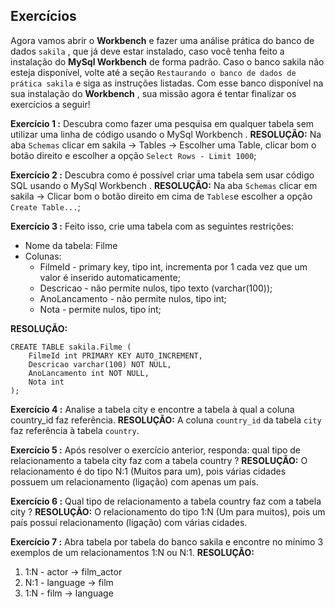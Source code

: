 ## Exercícios

Agora vamos abrir o **Workbench** e fazer uma análise prática do banco de dados `sakila` , que já deve estar instalado, caso você tenha feito a instalação do **MySql Workbench** de forma padrão. Caso o banco sakila não esteja disponível, volte até a seção `Restaurando o banco de dados de prática sakila` e siga as instruções listadas. Com esse banco disponível na sua instalação do **Workbench** , sua missão agora é tentar finalizar os exercícios a seguir!

**Exercício 1 :** Descubra como fazer uma pesquisa em qualquer tabela sem utilizar uma linha de código usando o MySql Workbench .
**RESOLUÇÃO:** Na aba `Schemas` clicar em sakila -> Tables -> Escolher uma Table, clicar bom o botão direito e escolher a opção `Select Rows - Limit 1000`;

**Exercício 2 :** Descubra como é possível criar uma tabela sem usar código SQL usando o MySql Workbench .
**RESOLUÇÃO:** Na aba `Schemas` clicar em sakila -> Clicar bom o botão direito em cima de `Tables`e escolher a opção `Create Table...`;

**Exercício 3 :** Feito isso, crie uma tabela com as seguintes restrições:
- Nome da tabela: Filme
- Colunas:
    - FilmeId - primary key, tipo int, incrementa por 1 cada vez que um valor é inserido automaticamente;
    - Descricao - não permite nulos, tipo texto (varchar(100));
    - AnoLancamento - não permite nulos, tipo int;
    - Nota - permite nulos, tipo int;

**RESOLUÇÃO:**
```
CREATE TABLE sakila.Filme (
	FilmeId int PRIMARY KEY AUTO_INCREMENT,
    Descricao varchar(100) NOT NULL,
    AnoLancamento int NOT NULL,
    Nota int
);
```

**Exercício 4 :** Analise a tabela city e encontre a tabela à qual a coluna country_id faz referência.
**RESOLUÇÃO:** A coluna `country_id` da tabela `city` faz referência à tabela `country`. 

**Exercício 5 :** Após resolver o exercício anterior, responda: qual tipo de relacionamento a tabela city faz com a tabela country ?
**RESOLUÇÃO:** O relacionamento é do tipo N:1 (Muitos para um), pois várias cidades possuem um relacionamento (ligação) com apenas um país.

**Exercício 6 :** Qual tipo de relacionamento a tabela country faz com a tabela city ?
**RESOLUÇÃO:** O relacionamento do tipo 1:N (Um para muitos), pois um país possuí relacionamento (ligação) com várias cidades.

**Exercício 7 :** Abra tabela por tabela do banco sakila e encontre no mínimo 3 exemplos de um relacionamentos 1:N ou N:1.
**RESOLUÇÃO:**
1. 1:N - actor -> film_actor
2. N:1 - language -> film
3. 1:N - film -> language
